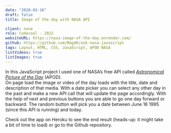 ```yaml
---
date: "2020-03-16"
draft: false
title: Image of the day with NASA API

client: none
role: Codecool · 2022
websiteURL: https://nasa-image-of-the-day.onrender.com/
github: https://github.com/MagdK/ask-nasa-javascript
tags: Layout, HTML, CSS, JavaScript, APOD NASA
listVideos: true
listImages: true
---
```


In this JavaScript project I used one of NASA’s free API called [*Astronomical Picture of the Day*][Astronomical Picture of the Day] (APOD).  
On page load the image or video of the day loads with the title, date and description of that media. With a date picker you can select any other day in the past and make a new API call that will update the page accordingly. With the help of next and previous buttons you are able to go one day forward or backward. The random button will pick you a date between June 16 1995 (since this API is running) and today. 

Check out the app on Heroku to see the end result (heads-up: it might take a bit of time to load) or go to the Github repository.

[Astronomical Picture of the Day]: https://api.nasa.gov/